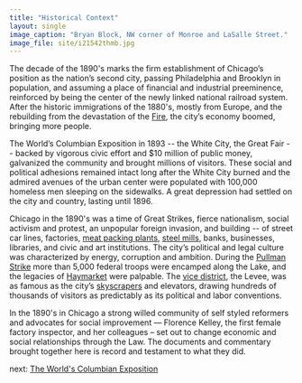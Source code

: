 ```yaml
---
title: "Historical Context"
layout: single
image_caption: "Bryan Block, NW corner of Monroe and LaSalle Street."
image_file: site/i21542thmb.jpg
---
```


The decade of the 1890's marks the firm establishment of Chicago’s position as the nation’s second city, passing Philadelphia and Brooklyn in population, and assuming a place of financial and industrial preeminence, reinforced by being the center of the newly linked national railroad system. After the historic immigrations of the 1880's, mostly from Europe, and the rebuilding from the devastation of the [Fire](http://www.encyclopedia.chicagohistory.org/pages/1740.html), the city’s economy boomed, bringing more people.

The World’s Columbian Exposition in 1893 -- the White City, the Great Fair -- backed by vigorous civic effort and $10 million of public money, galvanized the community and brought millions of visitors. These social and political adhesions remained intact long after the White City burned and the admired avenues of the urban center were populated with 100,000 homeless men sleeping on the sidewalks. A great depression had settled on the city and country, lasting until 1896.

Chicago in the 1890's was a time of Great Strikes, fierce nationalism, social activism and protest, an unpopular foreign invasion, and building -- of street car lines, factories, [meat packing plants](http://www.encyclopedia.chicagohistory.org/pages/804.html), [steel mills](http://www.encyclopedia.chicagohistory.org/pages/653.html), banks, businesses, libraries, and civic and art institutions. The city’s political and legal culture was characterized by energy, corruption and ambition. During the [Pullman Strike](http://www.encyclopedia.chicagohistory.org/pages/1029.html) more than 5,000 federal troops were encamped along the Lake, and the legacies of [Haymarket](/historical/haymarket) were palpable. The [vice district](http://www.encyclopedia.chicagohistory.org/pages/1304.html), the Levee, was as famous as the city’s [skyscrapers](http://www.encyclopedia.chicagohistory.org/pages/1149.html) and elevators, drawing hundreds of thousands of visitors as predictably as its political and labor conventions.

In the 1890's in Chicago a strong willed community of self styled reformers and advocates for social improvement — Florence Kelley, the first female factory inspector, and her colleagues – set out to change economic and social relationships through the Law. The documents and commentary brought together here is record and testament to what they did.


next: [The World's Columbian Exposition](/historical/expo/)
